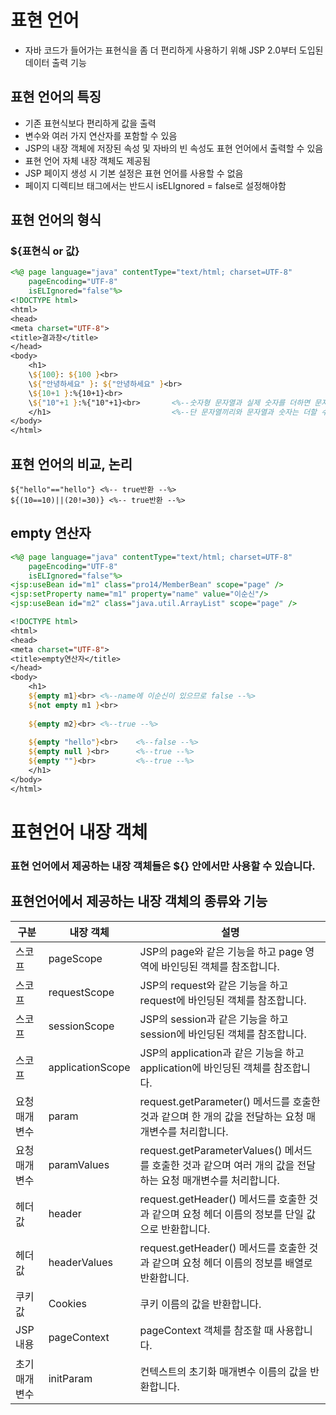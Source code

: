 표현 언어
==========================
* 자바 코드가 들어가는 표현식을 좀 더 편리하게 사용하기 위해 JSP 2.0부터 도입된 데이터 출력 기능

표현 언어의 특징
---------------------
* 기존 표현식보다 편리하게 값을 출력
* 변수와 여러 가지 연산자를 포함할 수 있음
* JSP의 내장 객체에 저장된 속성 및 자바의 빈 속성도 표현 언어에서 출력할 수 있음
* 표현 언어 자체 내장 객체도 제공됨
* JSP 페이지 생성 시 기본 설정은 표현 언어를 사용할 수 없음
* 페이지 디렉티브 태그에서는 반드시 isELIgnored = false로 설정해야함

표현 언어의 형식
------------
### ${표현식 or 값}

```jsp
<%@ page language="java" contentType="text/html; charset=UTF-8"
	pageEncoding="UTF-8"
	isELIgnored="false"%>
<!DOCTYPE html>
<html>
<head>
<meta charset="UTF-8">
<title>결과창</title>
</head>
<body>
	<h1>
	\${100}: ${100 }<br>
	\${"안녕하세요" }: ${"안녕하세요" }<br>
	\${10+1 }:%{10+1}<br>
	\${"10"+1 }:%{"10"+1}<br>		<%--숫자형 문자열과 실제 숫자를 더하면 문자열을 자동으로 숫자로 변환하여 더합니다.--%>
	</h1>							<%--단 문자열끼리와 문자열과 숫자는 더할 수 없습니다.--%>
</body>
</html>
```
표현 언어의 비교, 논리
-----------------------------------
```
${"hello"=="hello"} <%-- true반환 --%>
${(10==10)||(20!=30)} <%-- true반환 --%>
```

empty 연산자
---------------
```jsp
<%@ page language="java" contentType="text/html; charset=UTF-8"
	pageEncoding="UTF-8"
	isELIgnored="false"%>
<jsp:useBean id="m1" class="pro14/MemberBean" scope="page" />
<jsp:setProperty name="m1" property="name" value="이순신"/>
<jsp:useBean id="m2" class="java.util.ArrayList" scope="page" />

<!DOCTYPE html>
<html>
<head>
<meta charset="UTF-8">
<title>empty연산자</title>
</head>
<body>
	<h1>
	${empty m1}<br>	<%--name에 이순신이 있으므로 false --%>
	${not empty m1 }<br>
		
	${empty m2}<br>	<%--true --%>
	
	${empty "hello"}<br>	<%--false --%>
	${empty null }<br>		<%--true --%>
	${empty ""}<br>			<%--true --%>
	</h1>							
</body>
</html>
```

표현언어 내장 객체
===========================
### 표현 언어에서 제공하는 내장 객체들은 ${} 안에서만 사용할 수 있습니다.

표현언어에서 제공하는 내장 객체의 종류와 기능
---------------------------
|구분|내장 객체|설명|
|-----|-------------|---------|
|스코프|pageScope|JSP의 page와 같은 기능을 하고 page 영역에 바인딩된 객체를 참조합니다.|
|스코프|requestScope|JSP의 request와 같은 기능을 하고 request에 바인딩된 객체를 참조합니다.|
|스코프|sessionScope|JSP의 session과 같은 기능을 하고 session에 바인딩된 객체를 참조합니다.|
|스코프|applicationScope|JSP의 application과 같은 기능을 하고 application에 바인딩된 객체를 참조합니다.|
|요청 매개변수|param|request.getParameter() 메서드를 호출한 것과 같으며 한 개의 값을 전달하는 요청 매개변수를 처리합니다.|
|요청 매개변수|paramValues|request.getParameterValues() 메서드를 호출한 것과 같으며 여러 개의 값을 전달하는 요청 매개변수를 처리합니다.|
|헤더 값|header|request.getHeader() 메서드를 호출한 것과 같으며 요청 헤더 이름의 정보를 단일 값으로 반환합니다.|
|헤더 값|headerValues|request.getHeader() 메서드를 호출한 것과 같으며 요청 헤더 이름의 정보를 배열로 반환합니다.|
|쿠키 값|Cookies|쿠키 이름의 값을 반환합니다.|
|JSP 내용|pageContext|pageContext 객체를 참조할 때 사용합니다.|
|초기 매개변수|initParam|컨텍스트의 초기화 매개변수 이름의 값을 반환합니다.|
